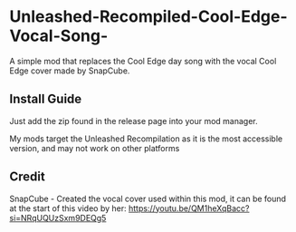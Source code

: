 # Unleashed-Recompiled-Cool-Edge-Vocal-Song-
A simple mod that replaces the Cool Edge day song with the vocal Cool Edge cover made by SnapCube.

## Install Guide
Just add the zip found in the release page into your mod manager. 

My mods target the Unleashed Recompilation as it is the most accessible version, and may not work on other platforms

## Credit
SnapCube - Created the vocal cover used within this mod, it can be found at the start of this video by her: https://youtu.be/QM1heXqBacc?si=NRqUQUzSxm9DEQg5
